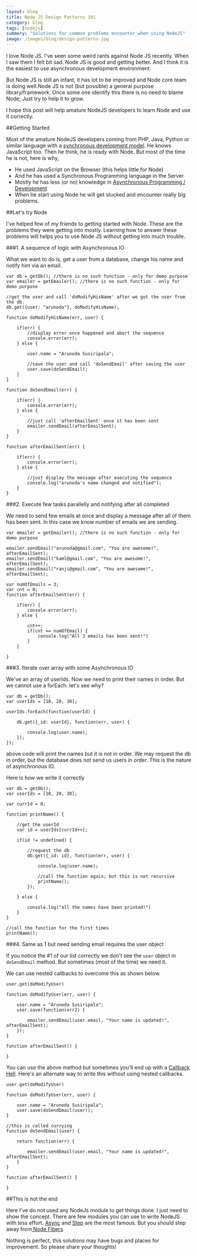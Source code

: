 ```yaml
---
layout: blog
title: Node JS Design Patterns 101
category: blog
tags: [nodejs]  
summery: "Solutions for common problems encounter when using NodeJS"
image: /images/blog/design-patterns.jpg
---
```


I love Node JS. I've seen some weird rants against Node JS recently. When I saw them I felt bit sad. Node JS is good and getting better. And I think it is the easiest to use asynchronous development environment.

But Node JS is still an infant, it has lot to be improved and Node core team is doing well.Node JS is not (but possible) a general purpose library/framework. Once some one identify this there is no need to blame Node; Just try to help it to grow.

I hope this post will help amature NodeJS developers to learn Node and use it correctly.

##Getting Started

Most of the amature NodeJS developers coming from PHP, Java, Python or similar language with a [synchronous development model](http://en.wikipedia.org/wiki/Synchronous_programming_language). He knows JavaScript too. Then he think, he is ready with Node. But most of the time he is not, here is why,

* He used JavaScript on the Browser (this helps little for Node)
* And he has used a Synchronous Programming language in the Server
* Mostly he has less (or no) knowledge in [Asynchronous Programming / Development](http://en.wikipedia.org/wiki/Asynchronous_I/O)
* When he start using Node he will get stucked and encounter really big problems.

##Let's try Node

I've helped few of my friends to getting started with Node. These are the problems they were getting into mostly. Learning how to answer these problems will helps you to use Node JS without getting into much trouble.

###1. A sequence of logic with Asynchronous IO

What we want to do is, get a user from a database, change his name and notify him via an email.

	var db = getDb(); //there is no such function - only for demo purpose
	var emailer = getEmailer(); //there is no such function - only for demo purpose

	//get the user and call 'doModifyHisName' after we got the user from the db.
	db.get({user: "arunoda"}, doModifyHisName);

	function doModifyHisName(err, user) {

		if(err) {
			//display error once happened and abort the sequence
			console.error(err);
		} else {

			user.name = "Arunoda Susiripala";

			//save the user and call 'doSendEmail' after saving the user
			user.save(doSendEmail);
		}
	}

	function doSendEmail(err) {

		if(err) {
			console.error(err);
		} else {

			//just call 'afterEmailSent' once it has been sent
			emailer.sendEmail(afterEmailSent);
		}
	}

	function afterEmailSent(err) {

		if(err) {
			console.error(err);
		} else {

			//just display the message after executing the sequence
			console.log("arunoda's name changed and notified");
		}
	}

###2. Execute few tasks parallelly and notifying after all completed

We need to send few emails at once and display a message after all of them has been sent. In this case we know number of emails we are sending.

	var emailer = getEmailer(); //there is no such function - only for demo purpose

	emailer.sendEmail("arunoda@gmail.com", "You are awesome!", afterEmailSent);
	emailer.sendEmail("kaml@gmail.com", "You are awesome!", afterEmailSent);
	emailer.sendEmail("ranji@gmail.com", "You are awesome!", afterEmailSent);

	var numOfEmails = 3;
	var cnt = 0;
	function afterEmailSent(err) {

		if(err) {
			console.error(err);
		} else {

			cnt++;
			if(cnt == numOfEmail) {
				console.log("All 3 emails has been sent!")
			}
		}

	}

###3. Iterate over array with some Asynchronous IO

We've an array of userIds. Now we need to print their names in order. But we cannot use a forEach. let's see why?

	var db = getDb();
	var userIds = [10, 20, 30];

	userIds.forEach(function(userId) {

		db.get({_id: userId}, function(err, user) {

			console.log(user.name);
		});
	});

above code will print the names but it is not in order. We may request the db in order, but the database does not send us users in order. This is the nature of asynchronous IO.

Here is how we write it correctly

	var db = getDb();
	var userIds = [10, 20, 30];

	var currId = 0;

	function printName() {

		//get the userId
		var id = userIds[currId++];

		if(id != undefined) {

			//request the db
			db.get({_id: id}, function(err, user) {

				console.log(user.name);

				//call the function again; but this is not recursive
				printName();
			});

		} else {

			console.log("all the names have been printed!")
		}
	}

	//call the function for the first times
	printName();

###4. Same as 1 but need sending email requires the user object

If you notice the #1 of our list correctly we don't see the `user` object in `doSendEmail` method. But  sometimes (most of the time) we need it. 

We can use nested callbacks to overcome this as shown below. 

	user.get(doModifyUser)
	
	function doModifyUser(err, user) {

		user.name = "Arunoda Susiripala";
		user.save(function(err2) {

			emailer.sendEmail(user.email, "Your name is updated!", afterEmailSent);
		});
	}

	function afterEmailSent() {

	}

You can use the above method but sometimes you'll end up with a [Callback Hell](http://callbackhell.com/).
Here's an alternate way to write this without using nested callbacks.

	user.get(doModifyUser)
	
	function doModifyUser(err, user) {

		user.name = "Arunoda Susiripala";
		user.save(doSendEmail(user));
	}

	//this is called currying
	function doSendEmail(user) {

		return function(err) {

			emailer.sendEmail(user.email, "Your name is updated!", afterEmailSent);
		}
	}

	function afterEmailSent() {

	}


##This is not the end

Here I've do not used any NodeJs module to get things done. I just need to show the concept. There are few modules you can use to write NodeJS with less effort. [Async](https://github.com/caolan/async) and [Step](https://github.com/creationix/step) are the most famous. But you should step away from[ Node Fibers](https://github.com/laverdet/node-fibers).

Nothing is perfect, this solutions may have bugs and places for improvement. So please share your thoughts!




